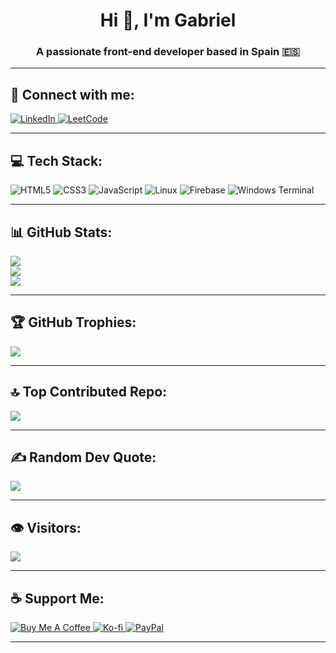 <h1 align="center">Hi 👋, I'm Gabriel</h1>
<h3 align="center">A passionate front-end developer based in Spain 🇪🇸</h3>

---

## 🔗 Connect with me:
<p align="left">
  <a href="https://linkedin.com/in/gersongz/" target="_blank">
    <img src="https://img.shields.io/badge/LinkedIn-%230077B5.svg?style=for-the-badge&logo=linkedin&logoColor=white" alt="LinkedIn">
  </a>
  <a href="https://www.leetcode.com/gabriel-sys-cod/" target="_blank">
    <img src="https://img.shields.io/badge/LeetCode-000000?style=for-the-badge&logo=leetcode&logoColor=yellow" alt="LeetCode">
  </a>
</p>

---

## 💻 Tech Stack:
![HTML5](https://img.shields.io/badge/html5-%23E34F26.svg?style=for-the-badge&logo=html5&logoColor=white)
![CSS3](https://img.shields.io/badge/css3-%231572B6.svg?style=for-the-badge&logo=css3&logoColor=white)
![JavaScript](https://img.shields.io/badge/javascript-%23323330.svg?style=for-the-badge&logo=javascript&logoColor=%23F7DF1E)
![Linux](https://img.shields.io/badge/Linux-FCC624?style=for-the-badge&logo=linux&logoColor=black)
![Firebase](https://img.shields.io/badge/firebase-a08021?style=for-the-badge&logo=firebase&logoColor=ffcd34)
![Windows Terminal](https://img.shields.io/badge/Windows%20Terminal-%234D4D4D.svg?style=for-the-badge&logo=windows-terminal&logoColor=white)

---

## 📊 GitHub Stats:
![](https://github-readme-stats.vercel.app/api?username=GABRIEL-SYS-COD&theme=shadow_blue&hide_border=false&include_all_commits=true&count_private=true)<br/>
![](https://nirzak-streak-stats.vercel.app/?user=GABRIEL-SYS-COD&theme=shadow_blue&hide_border=false)<br/>
![](https://github-readme-stats.vercel.app/api/top-langs/?username=GABRIEL-SYS-COD&theme=shadow_blue&hide_border=false&include_all_commits=true&count_private=true&layout=compact)

---

## 🏆 GitHub Trophies:
![](https://github-profile-trophy.vercel.app/?username=GABRIEL-SYS-COD&theme=neon&no-frame=false&no-bg=true&margin-w=4)

---

## 🔝 Top Contributed Repo:
![](https://github-contributor-stats.vercel.app/api?username=GABRIEL-SYS-COD&limit=5&theme=neon&combine_all_yearly_contributions=true)

---

## ✍️ Random Dev Quote:
![](https://quotes-github-readme.vercel.app/api?type=horizontal&theme=tokyonight)

---

## 👁️ Visitors:
[![](https://visitcount.itsvg.in/api?id=GABRIEL-SYS-COD&icon=9&color=1)](https://visitcount.itsvg.in)

---

## ☕ Support Me:
<p>
  <a href="https://www.buymeacoffee.com/gabrielsyscod" target="_blank">
    <img src="https://img.shields.io/badge/Buy%20Me%20a%20Coffee-yellow?style=for-the-badge&logo=buy-me-a-coffee&logoColor=black" alt="Buy Me A Coffee">
  </a>
  <a href="https://ko-fi.com/gabrielsyscod" target="_blank">
    <img src="https://img.shields.io/badge/Ko--fi-29abe0?style=for-the-badge&logo=ko-fi&logoColor=white" alt="Ko-fi">
  </a>
  <a href="https://paypal.me/gys026" target="_blank">
    <img src="https://img.shields.io/badge/PayPal-00457C?style=for-the-badge&logo=paypal&logoColor=white" alt="PayPal">
  </a>
</p>

---

<!-- Proudly created with ❤️ by Gabriel using GPRM (https://gprm.itsvg.in) -->
